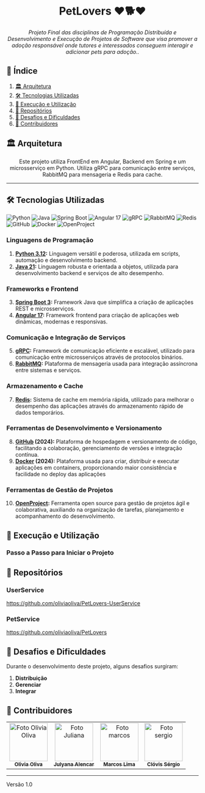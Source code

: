 <h1 align="center" style="font-weight: bold;">PetLovers ❤️🐕❤️</h1>

<p align="center"><i>Projeto Final das disciplinas de Programação Distribuída e Desenvolvimento e Execução de Projetos de Software que visa promover a adoção responsável onde tutores e interessados conseguem interagir e adicionar pets para adoção..</i></p>

## 📖 Índice

1. [🏛️ Arquitetura](#-arquitetura)
2. [🛠️ Tecnologias Utilizadas](#-tecnologias-utilizadas)
3. [🚀 Execução e Utilização](#-execução-e-utilização)
4. [🧱 Repositórios](#-repositórios)
5. [🚧 Desafios e Dificuldades](#-desafios-e-dificuldades)
6. [👥 Contribuidores](#-contribuidores)

## 🏛️ Arquitetura

<p align="center">Este projeto utiliza FrontEnd em Angular, Backend em Spring e um microsserviço em Python. Utiliza gRPC para comunicação entre serviços, RabbitMQ para mensageria e Redis para cache.</p>


---

## 🛠️ Tecnologias Utilizadas

![Python](https://img.shields.io/badge/Python-3776AB?style=for-the-badge&logo=python&logoColor=white)
![Java](https://img.shields.io/badge/Java-007396?style=for-the-badge&logo=oracle&logoColor=white)
![Spring Boot](https://img.shields.io/badge/Spring_Boot-6DB33F?style=for-the-badge&logo=springboot&logoColor=white)
![Angular 17](https://img.shields.io/badge/Angular_17-DD0031?style=for-the-badge&logo=angular&logoColor=white)
![gRPC](https://img.shields.io/badge/gRPC-4285F4?style=for-the-badge&logo=grpc&logoColor=white)
![RabbitMQ](https://img.shields.io/badge/RabbitMQ-FF6600?style=for-the-badge&logo=rabbitmq&logoColor=white)
![Redis](https://img.shields.io/badge/Redis-DC382D?style=for-the-badge&logo=redis&logoColor=white)
![GitHub](https://img.shields.io/badge/GitHub-181717?style=for-the-badge&logo=github&logoColor=white)
![Docker](https://img.shields.io/badge/Docker-2496ED?style=for-the-badge&logo=docker&logoColor=white)
![OpenProject](https://img.shields.io/badge/OpenProject-0770B7?style=for-the-badge&logo=openproject&logoColor=white)


### Linguagens de Programação

1. **[Python 3.12](https://www.python.org/downloads/release/python-3120/):** Linguagem versátil e poderosa, utilizada em scripts, automação e desenvolvimento backend.
2. **[Java 21](https://www.oracle.com/java/technologies/javase/jdk21-archive-downloads.html):** Linguagem robusta e orientada a objetos, utilizada para desenvolvimento backend e serviços de alto desempenho.

### Frameworks e Frontend

3. **[Spring Boot 3](https://spring.io/projects/spring-boot):** Framework Java que simplifica a criação de aplicações REST e microsserviços.
4. **[Angular 17](https://angular.io/):** Framework frontend para criação de aplicações web dinâmicas, modernas e responsivas.

### Comunicação e Integração de Serviços

5. **[gRPC](https://grpc.io/):** Framework de comunicação eficiente e escalável, utilizado para comunicação entre microsserviços através de protocolos binários.
6. **[RabbitMQ](https://www.rabbitmq.com/):** Plataforma de mensageria usada para integração assíncrona entre sistemas e serviços.

### Armazenamento e Cache

7. **[Redis](https://redis.io/):** Sistema de cache em memória rápida, utilizado para melhorar o desempenho das aplicações através do armazenamento rápido de dados temporários.

### Ferramentas de Desenvolvimento e Versionamento

8. **[GitHub](https://github.com/) (2024):** Plataforma de hospedagem e versionamento de código, facilitando a colaboração, gerenciamento de versões e integração contínua.
9. **[Docker](https://www.docker.com/) (2024):** Plataforma usada para criar, distribuir e executar aplicações em containers, proporcionando maior consistência e facilidade no deploy das aplicações

### Ferramentas de Gestão de Projetos

10. **[OpenProject](https://www.openproject.org/):** Ferramenta open source para gestão de projetos ágil e colaborativa, auxiliando na organização de tarefas, planejamento e acompanhamento do desenvolvimento.



## 🚀 Execução e Utilização

### Passo a Passo para Iniciar o Projeto


## 🧱 Repositórios

### UserService
https://github.com/oliviaoliva/PetLovers-UserService

### PetService
https://github.com/oliviaoliva/PetLovers

## 🚧 Desafios e Dificuldades

Durante o desenvolvimento deste projeto, alguns desafios surgiram:

1. **Distribuição** 
2. **Gerenciar** 
3. **Integrar** 

## 👥 Contribuidores

<table>
  <tr>
    <td align="center">
      <a href="https://github.com/oliviaoliva" title="GitHub">
        <img src="https://avatars.githubusercontent.com/u/89538707?v=4" width="100px;" alt="Foto Olivia Oliva"/><br>
        <sub>
          <b>Olivia Oliva</b>
        </sub>
      </a>
    </td>
    <td align="center">
      <a href="https://github.com/alencarjulyana" title="GitHub">
        <img src="https://avatars.githubusercontent.com/u/89394255?v=4" width="100px;" alt="Foto Juliana"/><br>
        <sub>
          <b>Julyana Alencar</b>
        </sub>
      </a>
    </td>
    <td align="center">
      <a href="https://github.com/mukslima" title="GitHub">
        <img src="https://avatars.githubusercontent.com/u/54006064?v=4" width="100px;" alt="Foto marcos"/><br>
        <sub>
          <b>Marcos Lima</b>
        </sub>
      </a>
    </td>
    <td align="center">
      <a href="https://github.com/sergioclimajr" title="GitHub">
        <img src="https://avatars.githubusercontent.com/u/87608071?v=4" width="100px;" alt="Foto sergio"/><br>
        <sub>
          <b>Clóvis Sérgio</b>
        </sub>
      </a>
    </td>
  </tr>
</table>

---

Versão 1.0
